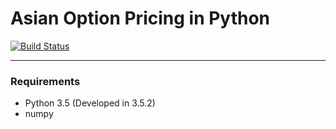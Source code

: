 # Asian Option Pricing in Python

[![Build Status](https://travis-ci.org/emman27/asian-option-pricing.svg?branch=master)](https://travis-ci.org/emman27/asian-option-pricing)

---

### Requirements
* Python 3.5 (Developed in 3.5.2)
* numpy
